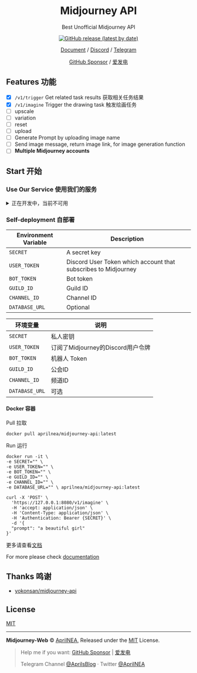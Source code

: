 <div align="center">

<h1 align="center">Midjourney API</h1>

Best Unofficial Midjourney API

[![GitHub release (latest by date)](https://img.shields.io/github/v/release/AprilNEA/Midjourney-API)]()

[Document](https://midjourney.sku.moe) / [Discord](https://discord.gg/y4vxgqfUW) / [Telegram](https://github.com/AprilNEA/ChatGPT-Admin-Web)

[GitHub Sponsor](https://github.com/sponsors/AprilNEA) / [爱发电](https://afdian.net/a/aprilnea)


</div>

## Features 功能

- [x] `/v1/trigger` Get related task results 获取相关任务结果
- [x] `/v1/imagine` Trigger the drawing task 触发绘画任务
- [ ] upscale
- [ ] variation
- [ ] reset
- [ ] upload
- [ ] Generate Prompt by uploading image name
- [ ] Send image message, return image link, for image generation function
- [ ] **Multiple Midjourney accounts**

## Start 开始

### Use Our Service 使用我们的服务

<details><summary>正在开发中，当前不可用</summary>
<p>

```shell
curl -X 'POST' \
  'https://midjourney-api.sku.moe/v1/imagine' \
  -H 'accept: application/json' \
  -H 'Content-Type: application/json' \
  -H 'user_token: <你的 User Token>' \
  -d '{
  "prompt": "a beautiful girl"
}'
```

</p>
</details>

### Self-deployment 自部署

| Environment Variable | Description                                                    |
|----------------------|----------------------------------------------------------------|
| `SECRET`             | A secret key                                                   |
| `USER_TOKEN`         | Discord User Token which account that subscribes to Midjourney |
| `BOT_TOKEN`          | Bot token                                                      |
| `GUILD_ID`           | Guild ID                                                       |
| `CHANNEL_ID`         | Channel ID                                                     |
| `DATABASE_URL`       | Optional                                                       |

| 环境变量           | 说明                        |
|----------------|---------------------------|
| `SECRET`       | 私人密钥                      |
| `USER_TOKEN`   | 订阅了Midjourney的Discord用户令牌 |
| `BOT_TOKEN`    | 机器人 Token                 |
| `GUILD_ID`     | 公会ID                      |
| `CHANNEL_ID`   | 频道ID                      |
| `DATABASE_URL` | 可选                        |

#### Docker 容器

Pull 拉取

```docker
docker pull aprilnea/midjourney-api:latest
```

Run 运行

```docker
docker run -it \
-e SECRET="" \
-e USER_TOKEN="" \
-e BOT_TOKEN="" \
-e GUILD_ID="" \
-e CHANNEL_ID="" \
-e DATABASE_URL="" \ aprilnea/midjourney-api:latest
```

```shell
curl -X 'POST' \
  'https://127.0.0.1:8080/v1/imagine' \
  -H 'accept: application/json' \
  -H 'Content-Type: application/json' \
  -H 'Authentication: Bearer {SECRET}' \
  -d '{
  "prompt": "a beautiful girl"
}'
```

更多请查看[文档](https://midjourney.sku.moe/midjourney-api/prepare)

For more please check [documentation](https://midjourney.sku.moe/midjourney-api/prepare)

## Thanks 鸣谢

- [yokonsan/midjourney-api](https://github.com/yokonsan/midjourney-api)

## License

[MIT](./LICENSE)

----

**Midjourney-Web** © [AprilNEA](https://github.com/AprilNEA), Released under the [MIT](./LICENSE) License.

> Help me if you
> want: [GitHub Sponsor](https://github.com/sponsors/AprilNEA)  |  [爱发电](https://afdian.net/a/aprilnea)
>
> Telegram Channel [@AprilsBlog](https://t.me/AprilsBlog) · Twitter [@AprilNEA](https://twitter.com/AprilNEA)
